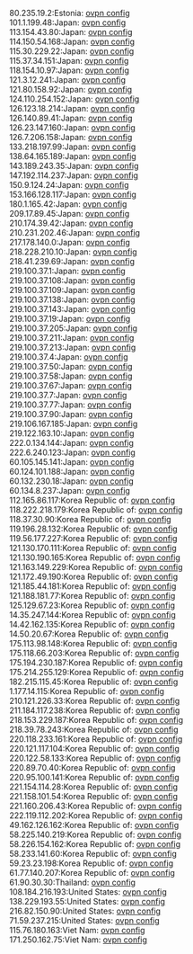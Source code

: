 80.235.19.2:Estonia: [ovpn config](vpn/80_235_19_2.ovpn)  
101.1.199.48:Japan: [ovpn config](vpn/101_1_199_48.ovpn)  
113.154.43.80:Japan: [ovpn config](vpn/113_154_43_80.ovpn)  
114.150.54.168:Japan: [ovpn config](vpn/114_150_54_168.ovpn)  
115.30.229.22:Japan: [ovpn config](vpn/115_30_229_22.ovpn)  
115.37.34.151:Japan: [ovpn config](vpn/115_37_34_151.ovpn)  
118.154.10.97:Japan: [ovpn config](vpn/118_154_10_97.ovpn)  
121.3.12.241:Japan: [ovpn config](vpn/121_3_12_241.ovpn)  
121.80.158.92:Japan: [ovpn config](vpn/121_80_158_92.ovpn)  
124.110.254.152:Japan: [ovpn config](vpn/124_110_254_152.ovpn)  
126.123.18.214:Japan: [ovpn config](vpn/126_123_18_214.ovpn)  
126.140.89.41:Japan: [ovpn config](vpn/126_140_89_41.ovpn)  
126.23.147.160:Japan: [ovpn config](vpn/126_23_147_160.ovpn)  
126.7.206.158:Japan: [ovpn config](vpn/126_7_206_158.ovpn)  
133.218.197.99:Japan: [ovpn config](vpn/133_218_197_99.ovpn)  
138.64.165.189:Japan: [ovpn config](vpn/138_64_165_189.ovpn)  
143.189.243.35:Japan: [ovpn config](vpn/143_189_243_35.ovpn)  
147.192.114.237:Japan: [ovpn config](vpn/147_192_114_237.ovpn)  
150.9.124.24:Japan: [ovpn config](vpn/150_9_124_24.ovpn)  
153.166.128.117:Japan: [ovpn config](vpn/153_166_128_117.ovpn)  
180.1.165.42:Japan: [ovpn config](vpn/180_1_165_42.ovpn)  
209.17.89.45:Japan: [ovpn config](vpn/209_17_89_45.ovpn)  
210.174.39.42:Japan: [ovpn config](vpn/210_174_39_42.ovpn)  
210.231.202.46:Japan: [ovpn config](vpn/210_231_202_46.ovpn)  
217.178.140.0:Japan: [ovpn config](vpn/217_178_140_0.ovpn)  
218.228.210.10:Japan: [ovpn config](vpn/218_228_210_10.ovpn)  
218.41.239.69:Japan: [ovpn config](vpn/218_41_239_69.ovpn)  
219.100.37.1:Japan: [ovpn config](vpn/219_100_37_1.ovpn)  
219.100.37.108:Japan: [ovpn config](vpn/219_100_37_108.ovpn)  
219.100.37.109:Japan: [ovpn config](vpn/219_100_37_109.ovpn)  
219.100.37.138:Japan: [ovpn config](vpn/219_100_37_138.ovpn)  
219.100.37.143:Japan: [ovpn config](vpn/219_100_37_143.ovpn)  
219.100.37.19:Japan: [ovpn config](vpn/219_100_37_19.ovpn)  
219.100.37.205:Japan: [ovpn config](vpn/219_100_37_205.ovpn)  
219.100.37.211:Japan: [ovpn config](vpn/219_100_37_211.ovpn)  
219.100.37.213:Japan: [ovpn config](vpn/219_100_37_213.ovpn)  
219.100.37.4:Japan: [ovpn config](vpn/219_100_37_4.ovpn)  
219.100.37.50:Japan: [ovpn config](vpn/219_100_37_50.ovpn)  
219.100.37.58:Japan: [ovpn config](vpn/219_100_37_58.ovpn)  
219.100.37.67:Japan: [ovpn config](vpn/219_100_37_67.ovpn)  
219.100.37.7:Japan: [ovpn config](vpn/219_100_37_7.ovpn)  
219.100.37.77:Japan: [ovpn config](vpn/219_100_37_77.ovpn)  
219.100.37.90:Japan: [ovpn config](vpn/219_100_37_90.ovpn)  
219.106.167.185:Japan: [ovpn config](vpn/219_106_167_185.ovpn)  
219.122.163.10:Japan: [ovpn config](vpn/219_122_163_10.ovpn)  
222.0.134.144:Japan: [ovpn config](vpn/222_0_134_144.ovpn)  
222.6.240.123:Japan: [ovpn config](vpn/222_6_240_123.ovpn)  
60.105.145.141:Japan: [ovpn config](vpn/60_105_145_141.ovpn)  
60.124.101.188:Japan: [ovpn config](vpn/60_124_101_188.ovpn)  
60.132.230.18:Japan: [ovpn config](vpn/60_132_230_18.ovpn)  
60.134.8.237:Japan: [ovpn config](vpn/60_134_8_237.ovpn)  
112.165.86.117:Korea Republic of: [ovpn config](vpn/112_165_86_117.ovpn)  
118.222.218.179:Korea Republic of: [ovpn config](vpn/118_222_218_179.ovpn)  
118.37.30.90:Korea Republic of: [ovpn config](vpn/118_37_30_90.ovpn)  
119.196.28.132:Korea Republic of: [ovpn config](vpn/119_196_28_132.ovpn)  
119.56.177.227:Korea Republic of: [ovpn config](vpn/119_56_177_227.ovpn)  
121.130.170.111:Korea Republic of: [ovpn config](vpn/121_130_170_111.ovpn)  
121.130.190.165:Korea Republic of: [ovpn config](vpn/121_130_190_165.ovpn)  
121.163.149.229:Korea Republic of: [ovpn config](vpn/121_163_149_229.ovpn)  
121.172.49.190:Korea Republic of: [ovpn config](vpn/121_172_49_190.ovpn)  
121.185.44.181:Korea Republic of: [ovpn config](vpn/121_185_44_181.ovpn)  
121.188.181.77:Korea Republic of: [ovpn config](vpn/121_188_181_77.ovpn)  
125.129.67.23:Korea Republic of: [ovpn config](vpn/125_129_67_23.ovpn)  
14.35.247.144:Korea Republic of: [ovpn config](vpn/14_35_247_144.ovpn)  
14.42.162.135:Korea Republic of: [ovpn config](vpn/14_42_162_135.ovpn)  
14.50.20.67:Korea Republic of: [ovpn config](vpn/14_50_20_67.ovpn)  
175.113.98.148:Korea Republic of: [ovpn config](vpn/175_113_98_148.ovpn)  
175.118.66.203:Korea Republic of: [ovpn config](vpn/175_118_66_203.ovpn)  
175.194.230.187:Korea Republic of: [ovpn config](vpn/175_194_230_187.ovpn)  
175.214.255.129:Korea Republic of: [ovpn config](vpn/175_214_255_129.ovpn)  
182.215.115.45:Korea Republic of: [ovpn config](vpn/182_215_115_45.ovpn)  
1.177.14.115:Korea Republic of: [ovpn config](vpn/1_177_14_115.ovpn)  
210.121.226.33:Korea Republic of: [ovpn config](vpn/210_121_226_33.ovpn)  
211.184.117.238:Korea Republic of: [ovpn config](vpn/211_184_117_238.ovpn)  
218.153.229.187:Korea Republic of: [ovpn config](vpn/218_153_229_187.ovpn)  
218.39.78.243:Korea Republic of: [ovpn config](vpn/218_39_78_243.ovpn)  
220.118.233.161:Korea Republic of: [ovpn config](vpn/220_118_233_161.ovpn)  
220.121.117.104:Korea Republic of: [ovpn config](vpn/220_121_117_104.ovpn)  
220.122.58.133:Korea Republic of: [ovpn config](vpn/220_122_58_133.ovpn)  
220.89.70.40:Korea Republic of: [ovpn config](vpn/220_89_70_40.ovpn)  
220.95.100.141:Korea Republic of: [ovpn config](vpn/220_95_100_141.ovpn)  
221.154.114.28:Korea Republic of: [ovpn config](vpn/221_154_114_28.ovpn)  
221.158.101.54:Korea Republic of: [ovpn config](vpn/221_158_101_54.ovpn)  
221.160.206.43:Korea Republic of: [ovpn config](vpn/221_160_206_43.ovpn)  
222.119.112.202:Korea Republic of: [ovpn config](vpn/222_119_112_202.ovpn)  
49.162.126.162:Korea Republic of: [ovpn config](vpn/49_162_126_162.ovpn)  
58.225.140.219:Korea Republic of: [ovpn config](vpn/58_225_140_219.ovpn)  
58.226.154.162:Korea Republic of: [ovpn config](vpn/58_226_154_162.ovpn)  
58.233.141.60:Korea Republic of: [ovpn config](vpn/58_233_141_60.ovpn)  
59.23.23.198:Korea Republic of: [ovpn config](vpn/59_23_23_198.ovpn)  
61.77.140.207:Korea Republic of: [ovpn config](vpn/61_77_140_207.ovpn)  
61.90.30.30:Thailand: [ovpn config](vpn/61_90_30_30.ovpn)  
108.184.216.193:United States: [ovpn config](vpn/108_184_216_193.ovpn)  
138.229.193.55:United States: [ovpn config](vpn/138_229_193_55.ovpn)  
216.82.150.90:United States: [ovpn config](vpn/216_82_150_90.ovpn)  
71.59.237.215:United States: [ovpn config](vpn/71_59_237_215.ovpn)  
115.76.180.163:Viet Nam: [ovpn config](vpn/115_76_180_163.ovpn)  
171.250.162.75:Viet Nam: [ovpn config](vpn/171_250_162_75.ovpn)  
